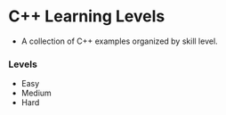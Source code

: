 # C++ Learning Levels
- A collection of C++ examples organized by skill level.

### Levels
- Easy
- Medium
- Hard